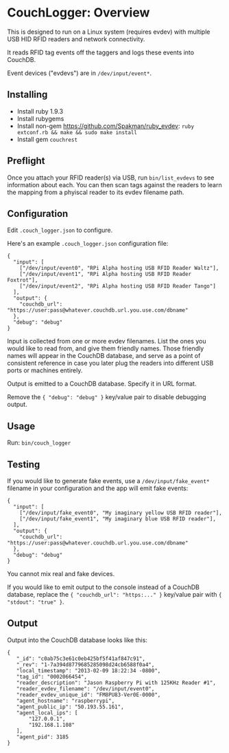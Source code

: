 CouchLogger: Overview
===============================================================================

This is designed to run on a Linux system (requires evdev) with multiple USB
HID RFID readers and network connectivity.

It reads RFID tag events off the taggers and logs these events into CouchDB.

Event devices ("evdevs") are in `/dev/input/event*`.

Installing
-------------------------------------------------------------------------------

* Install ruby 1.9.3
* Install rubygems
* Install non-gem https://github.com/Spakman/ruby_evdev:
  `ruby extconf.rb && make && sudo make install`
* Install gem `couchrest`

Preflight
-------------------------------------------------------------------------------

Once you attach your RFID reader(s) via USB, run `bin/list_evdevs` to
see information about each.  You can then scan tags against the readers to
learn the mapping from a phyiscal reader to its evdev filename path.

Configuration
-------------------------------------------------------------------------------

Edit `.couch_logger.json` to configure.

Here's an example `.couch_logger.json` configuration file:

    {
      "input": [
        ["/dev/input/event0", "RPi Alpha hosting USB RFID Reader Waltz"],
        ["/dev/input/event1", "RPi Alpha hosting USB RFID Reader Foxtrot"],
        ["/dev/input/event2", "RPi Alpha hosting USB RFID Reader Tango"]
      ],
      "output": {
        "couchdb_url": "https://user:pass@whatever.couchdb.url.you.use.com/dbname"
      },
      "debug": "debug"
    }

Input is collected from one or more evdev filenames.  List the ones you would
like to read from, and give them friendly names.  Those friendly names will
appear in the CouchDB database, and serve as a point of consistent reference in
case you later plug the readers into different USB ports or machines entirely.

Output is emitted to a CouchDB database.  Specify it in URL format.

Remove the `{ "debug": "debug" }` key/value pair to disable debugging output.


Usage
-------------------------------------------------------------------------------

Run: `bin/couch_logger`

Testing
-------------------------------------------------------------------------------

If you would like to generate fake events, use a `/dev/input/fake_event*` filename
in your configuration and the app will emit fake events:

    {
      "input": [
        ["/dev/input/fake_event0", "My imaginary yellow USB RFID reader"],
        ["/dev/input/fake_event1", "My imaginary blue USB RFID reader"],
      ],
      "output": {
        "couchdb_url": "https://user:pass@whatever.couchdb.url.you.use.com/dbname"
      },
      "debug": "debug"
    }

You cannot mix real and fake devices.

If you would like to emit output to the console instead of a CouchDB database,
replace the `{ "couchdb_url": "https:..." }` key/value pair with `{ "stdout": "true" }`.

Output
-------------------------------------------------------------------------------

Output into the CouchDB database looks like this:

    {
       "_id": "c0ab75c3e61c0eb425bf5f41af847c91",
       "_rev": "1-7a394d8779685285098d24cb6588f0a4",
       "local_timestamp": "2013-02-09 18:22:34 -0800",
       "tag_id": "0002066454",
       "reader_description": "Jason Raspberry Pi with 125KHz Reader #1",
       "reader_evdev_filename": "/dev/input/event0",
       "reader_evdev_unique_id": "FM8PU83-Ver0E-0000",
       "agent_hostname": "raspberrypi",
       "agent_public_ip": "50.193.55.161",
       "agent_local_ips": [
           "127.0.0.1",
           "192.168.1.108"
       ],
       "agent_pid": 3185
    }
